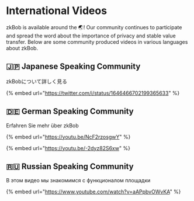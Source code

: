# International Videos

zkBob is available around the 🌏! Our community continues to participate and spread the word about the importance of privacy and stable value transfer. Below are some community produced videos in various languages about zkBob.

## 🇯🇵 Japanese Speaking Community

zkBobについて詳しく見る

{% embed url="https://twitter.com/i/status/1646466702199365633" %}

## 🇩🇪 German Speaking Community

Erfahren Sie mehr über zkBob

{% embed url="https://youtu.be/NcF2rzosgwY" %}

{% embed url="https://youtu.be/-2dyz82S6xw" %}

## 🇷🇺 Russian Speaking Community&#x20;

В этом видео мы знакомимся с функционалом площадки&#x20;

{% embed url="https://www.youtube.com/watch?v=aAPpbvOWvKA" %}

